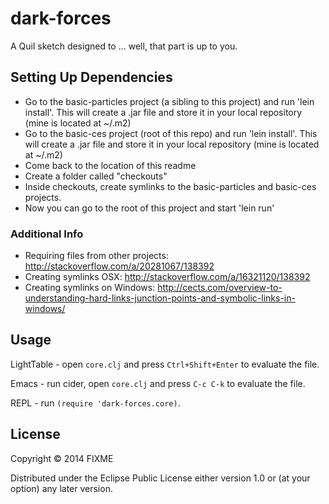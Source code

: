 # dark-forces

A Quil sketch designed to ... well, that part is up to you.

## Setting Up Dependencies

- Go to the basic-particles project (a sibling to this project) and run 'lein install'. This will create a .jar file and store it in your local repository (mine is located at ~/.m2)
- Go to the basic-ces project (root of this repo) and run 'lein install'. This will create a .jar file and store it in your local repository (mine is located at ~/.m2)
- Come back to the location of this readme
- Create a folder called "checkouts"
- Inside checkouts, create symlinks to the basic-particles and basic-ces projects.
- Now you can go to the root of this project and start 'lein run'

### Additional Info

- Requiring files from other projects: http://stackoverflow.com/a/20281067/138392
- Creating symlinks OSX: http://stackoverflow.com/a/16321120/138392
- Creating symlinks on Windows: http://cects.com/overview-to-understanding-hard-links-junction-points-and-symbolic-links-in-windows/

## Usage

LightTable - open `core.clj` and press `Ctrl+Shift+Enter` to evaluate the file.

Emacs - run cider, open `core.clj` and press `C-c C-k` to evaluate the file.

REPL - run `(require 'dark-forces.core)`.

## License

Copyright © 2014 FIXME

Distributed under the Eclipse Public License either version 1.0 or (at
your option) any later version.
